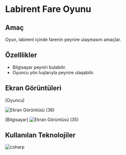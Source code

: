 # Labirent Fare Oyunu

## Amaç

Oyun, labirent içinde farenin peynire ulaşmasını amaçlar.

## Özelllikler

* Bilgisayar peyniri bulabilir.
* Oyuncu yön tuşlarıyla peynire ulaşabilir.

## Ekran Görüntüleri

[Oyuncu]

![Ekran Görüntüsü (36)](https://user-images.githubusercontent.com/48556212/71691786-4d760000-2db9-11ea-8521-68bda28ef3b0.png)

[Bilgisayar]
![Ekran Görüntüsü (35)](https://user-images.githubusercontent.com/48556212/71691790-4fd85a00-2db9-11ea-8e89-e8c18315774d.png)

## Kullanılan Teknolojiler

![csharp](https://user-images.githubusercontent.com/48556212/71685279-de90ab00-2da8-11ea-97f7-3489f6ab5f19.png)


